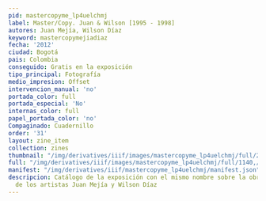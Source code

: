 ```yaml
---
pid: mastercopyme_lp4uelchmj
label: Master/Copy. Juan & Wilson [1995 - 1998]
autores: Juan Mejía, Wilson Díaz
keyword: mastercopymejiadiaz
fecha: '2012'
ciudad: Bogotá
pais: Colombia
conseguido: Gratis en la exposición
tipo_principal: Fotografía
medio_impresion: Offset
intervencion_manual: 'no'
portada_color: full
portada_especial: 'No'
internas_color: full
papel_portada_color: 'no'
Compaginado: Cuadernillo
order: '31'
layout: zine_item
collection: zines
thumbnail: "/img/derivatives/iiif/images/mastercopyme_lp4uelchmj/full/250,/0/default.jpg"
full: "/img/derivatives/iiif/images/mastercopyme_lp4uelchmj/full/1140,/0/default.jpg"
manifest: "/img/derivatives/iiif/mastercopyme_lp4uelchmj/manifest.json"
descripcion: Catálogo de la exposición con el mismo nombre sobre la obra conjunta
  de los artistas Juan Mejía y Wilson Díaz
---
```

